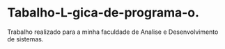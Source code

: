 # Tabalho-L-gica-de-programa-o.

Trabalho realizado para a minha faculdade de Analise e Desenvolvimento de sistemas.
